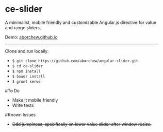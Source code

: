 ce-slider
==========================

A minimalist, mobile friendly and customizable Angular.js directive for value and range sliders.

Demo: [aborchew.github.io](aborchew.github.io/ce-slider)

---------------

Clone and run locally: 

 * `$ git clone https://github.com/aborchew/angular-slider.git`
 * `$ cd ce-slider`
 * `$ npm install`
 * `$ bower install`
 * `$ grunt serve`

#To Do

 * Make it mobile friendly
 * Write tests

#Known Issues

 * ~~Odd jumpiness, specifically on lower value slider after window resize.~~